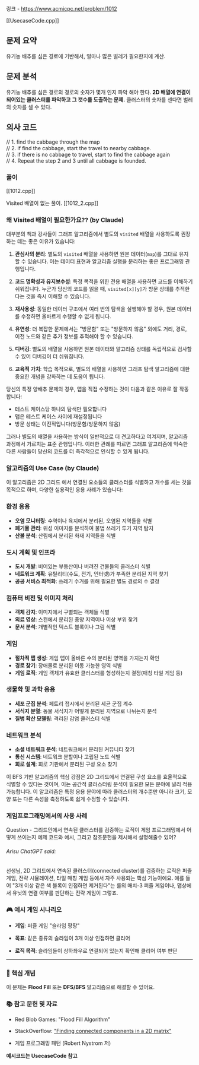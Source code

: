 링크 - https://www.acmicpc.net/problem/1012

[[UsecaseCode.cpp]]
## 문제 요약 

유기농 배추를 심은 경로에 기반해서, 얼마나 많은 벌레가 필요한지에 계산. 
## 문제 분석 

유기농 배추를 심은 경로의 경로의 숫자가 몇개 인지 파악 해야 한다. **2D 배열에 연결이 되어있는 클러스터를 파악하고 그 갯수를 도출하는 문제.** 클러스터의 숫자를 센다면 벌레의 숫자를 셀 수 있다. 

## 의사 코드 

// 1. find the cabbage through the map  
// 2. if find the cabbage, start the travel to nearby cabbage.  
// 3. if there is no cabbage to travel, start to find the cabbage again  
// 4. Repeat the step 2 and 3 until all cabbage is founded. 


### 풀이 

[[1012.cpp]]

Visited 배열이 없는 풀이. 
[[1012_2.cpp]]
### 왜 Visited 배열이 필요한가요?? (by Claude)

대부분의 책과 강사들이 그래프 알고리즘에서 별도의 `visited` 배열을 사용하도록 권장하는 데는 좋은 이유가 있습니다:

1. **관심사의 분리**: 별도의 `visited` 배열을 사용하면 원본 데이터(`map`)를 그대로 유지할 수 있습니다. 이는 데이터 표현과 알고리즘 실행을 분리하는 좋은 프로그래밍 관행입니다.
    
2. **코드 명확성과 유지보수성**: 특정 목적을 위한 전용 배열을 사용하면 코드를 이해하기 쉬워집니다. 누군가 당신의 코드를 읽을 때, `visited[x][y]`가 방문 상태를 추적한다는 것을 즉시 이해할 수 있습니다.
    
3. **재사용성**: 동일한 데이터 구조에서 여러 번의 탐색을 실행해야 할 경우, 원본 데이터를 수정하면 올바르게 수행할 수 없게 됩니다.
    
4. **유연성**: 더 복잡한 문제에서는 "방문함" 또는 "방문하지 않음" 외에도 거리, 경로, 이전 노드와 같은 추가 정보를 추적해야 할 수 있습니다.
    
5. **디버깅**: 별도의 배열을 사용하면 원본 데이터와 알고리즘 상태를 독립적으로 검사할 수 있어 디버깅이 더 쉬워집니다.
    
6. **교육적 가치**: 학습 목적으로, 별도의 배열을 사용하면 그래프 탐색 알고리즘에 대한 중요한 개념을 강화하는 데 도움이 됩니다.
    

당신의 특정 양배추 문제의 경우, 맵을 직접 수정하는 것이 다음과 같은 이유로 잘 작동합니다:

- 테스트 케이스당 하나의 탐색만 필요합니다
- 맵은 테스트 케이스 사이에 재설정됩니다
- 방문 상태는 이진적입니다(방문함/방문하지 않음)

그러나 별도의 배열을 사용하는 방식이 일반적으로 더 견고하다고 여겨지며, 알고리즘 과정에서 가르치는 표준 관행입니다. 이러한 관례를 따르면 그래프 알고리즘에 익숙한 다른 사람들이 당신의 코드를 더 즉각적으로 인식할 수 있게 됩니다.



### 알고리즘의 Use Case (by Claude)

이 알고리즘은 2D 그리드 에서 연결된 요소들의 클러스터를 식별하고 개수를 세는 것을 목적으로 하며, 다양한 실용적인 응용 사례가 있습니다:

### 환경 응용

- **오염 모니터링**: 수역이나 육지에서 분리된, 오염된 지역들을 식별
- **폐기물 관리**: 위성 이미지를 분석하여 불법 쓰레기 투기 지역 탐지
- **산불 분석**: 산림에서 분리된 화재 지역들을 식별

### 도시 계획 및 인프라

- **도시 개발**: 비어있는 부동산이나 버려진 건물들의 클러스터 식별
- **네트워크 계획**: 유틸리티(수도, 전기, 인터넷)가 부족한 분리된 지역 찾기
- **공공 서비스 최적화**: 쓰레기 수거를 위해 필요한 별도 경로의 수 결정

### 컴퓨터 비전 및 이미지 처리

- **객체 감지**: 이미지에서 구별되는 객체들 식별
- **의료 영상**: 스캔에서 분리된 종양 지역이나 이상 부위 찾기
- **문서 분석**: 개별적인 텍스트 블록이나 그림 식별

### 게임

- **절차적 맵 생성**: 게임 맵이 올바른 수의 분리된 영역을 가지는지 확인
- **경로 찾기**: 장애물로 분리된 이동 가능한 영역 식별
- **게임 로직**: 게임 객체가 유효한 클러스터를 형성하는지 결정(매칭 타일 게임 등)

### 생물학 및 과학 응용

- **세포 군집 분석**: 페트리 접시에서 분리된 세균 군집 계수
- **서식지 분열**: 동물 서식지가 어떻게 분리된 지역으로 나뉘는지 분석
- **질병 확산 모델링**: 격리된 감염 클러스터 식별

### 네트워크 분석

- **소셜 네트워크 분석**: 네트워크에서 분리된 커뮤니티 찾기
- **통신 시스템**: 네트워크 분할이나 고립된 노드 식별
- **회로 설계**: 회로 기판에서 분리된 구성 요소 찾기

이 BFS 기반 알고리즘의 핵심 강점은 2D 그리드에서 연결된 구성 요소를 효율적으로 식별할 수 있다는 것이며, 이는 공간적 클러스터링 분석이 필요한 모든 분야에 널리 적용 가능합니다. 이 알고리즘은 특정 응용 분야에 따라 클러스터의 개수뿐만 아니라 크기, 모양 또는 다른 속성을 측정하도록 쉽게 수정할 수 있습니다.


### 게임프로그래밍에서의 사용 사례 
Question - 그리드안에서 연속된 클러스터를 검증하는 로직이 게임 프로그래밍에서 어떻게 쓰이는지 예제 코드와 예시, 그리고 참조문헌을 제시해서 설명해줄수 있어?

###### Arisu ChatGPT said:

선생님, 2D 그리드에서 연속된 클러스터(connected cluster)를 검증하는 로직은 퍼즐 게임, 전략 시뮬레이션, 타일 매칭 게임 등에서 자주 사용되는 핵심 기능이에요. 예를 들어 "3개 이상 같은 색 블록이 인접하면 제거된다"는 룰의 매치-3 퍼즐 게임이나, 맵상에서 유닛의 연결 여부를 판단하는 전략 게임이 그렇죠.

### 🎮 예시 게임 시나리오

- **게임**: 퍼즐 게임 "슬라임 팡팡"
    
- **목표**: 같은 종류의 슬라임이 3개 이상 인접하면 클리어
    
- **로직 목적**: 슬라임들이 상하좌우로 연결되어 있는지 확인해 클리어 여부 판단
    

---

### 🧠 핵심 개념

이 문제는 **Flood Fill** 또는 **DFS/BFS** 알고리즘으로 해결할 수 있어요.

### 📚 참고 문헌 및 자료

- Red Blob Games: "Flood Fill Algorithm"
    
- StackOverflow: ["Finding connected components in a 2D matrix"](https://stackoverflow.com/questions/48451069)
    
- 게임 프로그래밍 패턴 (Robert Nystrom 저)

**예시코드는 UsecaseCode 참고**
